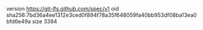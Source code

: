 version https://git-lfs.github.com/spec/v1
oid sha256:7bd36a4ee1312e3ced0f894f78a35f648059fa40bb953df08ba13ea0bfd6e49a
size 3394
